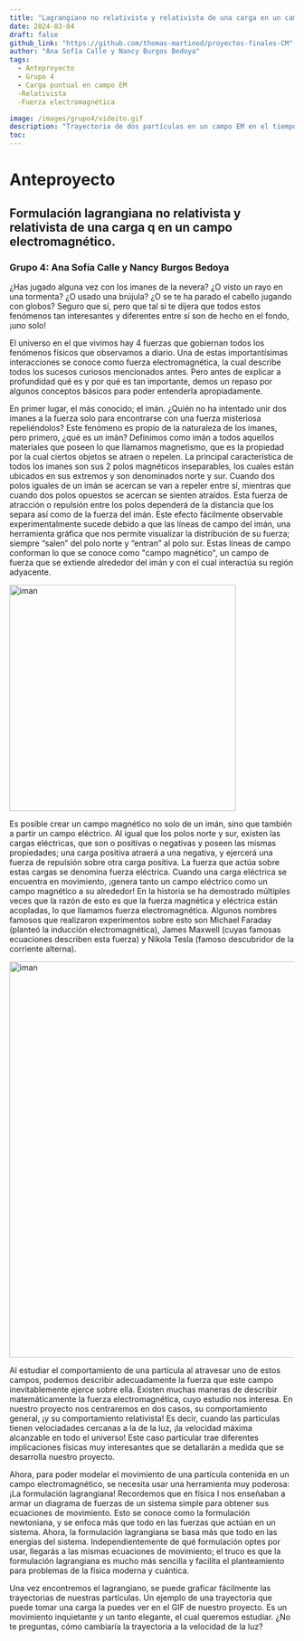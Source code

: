 ```yaml
---
title: "Lagrangiano no relativista y relativista de una carga en un campo electromagnético"
date: 2024-03-04
draft: false
github_link: "https://github.com/thomas-martinod/proyectos-finales-CM"
author: "Ana Sofía Calle y Nancy Burgos Bedoya"
tags:
  - Anteproyecto
  - Grupo 4
  - Carga puntual en campo EM
  -Relativista
  -Fuerza electromagnética

image: /images/grupo4/videito.gif
description: "Trayectoria de dos partículas en un campo EM en el tiempo"
toc:
---
```


# Anteproyecto

## Formulación lagrangiana no relativista y relativista de una carga q en un campo electromagnético.

### Grupo 4: Ana Sofía Calle y Nancy Burgos Bedoya


¿Has jugado alguna vez con los imanes de la nevera? ¿O visto un rayo en una tormenta? ¿O usado una brújula? ¿O se te ha parado el cabello jugando con globos? Seguro que sí, pero que tal si te dijera que todos estos fenómenos tan interesantes y diferentes entre sí son de hecho en el fondo, ¡uno solo! 

El universo en el que vivimos hay 4 fuerzas que gobiernan todos los fenómenos físicos que observamos a diario. Una de estas importantísimas interacciones se conoce como fuerza electromagnética, la cual describe todos los sucesos curiosos mencionados antes. Pero antes de explicar a profundidad qué es y por qué es tan importante, demos un repaso por algunos conceptos básicos para poder entenderla apropiadamente.

En primer lugar, el más conocido; el imán. ¿Quién no ha intentado unir dos imanes a la fuerza solo para encontrarse con una fuerza misteriosa repeliéndolos? Este fenómeno es propio de la naturaleza de los imanes, pero primero, ¿qué es un imán? Definimos como imán a todos aquellos materiales que poseen lo que llamamos magnetismo, que es la propiedad por la cual ciertos objetos se atraen o repelen. La principal característica de todos los imanes son sus 2 polos magnéticos inseparables, los cuales están ubicados en sus extremos y son denominados norte y sur. Cuando dos polos iguales de un imán se acercan se van a repeler entre sí, mientras que cuando dos polos opuestos se acercan se sienten atraídos. Esta fuerza de atracción o repulsión entre los polos dependerá de la distancia que los separa así como de la fuerza del imán. Este efecto fácilmente observable experimentalmente sucede debido a que las líneas de campo del imán, una herramienta gráfica que nos permite visualizar la distribución de su fuerza; siempre “salen” del polo norte y “entran” al polo sur. Estas líneas de campo conforman lo que se conoce como "campo magnético", un campo de fuerza que se extiende alrededor del imán y con el cual interactúa su región adyacente.

<img src="/images/grupo4/iman.jpeg" alt="iman" width="400">

Es posible crear un campo magnético no solo de un imán, sino que también a partir un campo eléctrico. Al igual que los polos norte y sur, existen las cargas eléctricas, que son o positivas o negativas y poseen las mismas propiedades; una carga positiva atraerá a una negativa, y ejercerá una fuerza de repulsión sobre otra carga positiva. La fuerza que actúa sobre estas cargas se denomina fuerza eléctrica. Cuando una carga eléctrica se encuentra en movimiento, ¡genera tanto un campo eléctrico como un campo magnético a su alrededor! En la historia se ha demostrado múltiples veces que la razón de esto es que la fuerza magnética y eléctrica están acopladas, lo que llamamos fuerza electromagnética. Algunos nombres famosos que realizaron experimentos sobre esto son Michael Faraday (planteó la inducción electromagnética), James Maxwell (cuyas famosas ecuaciones describen esta fuerza) y Nikola Tesla (famoso descubridor de la corriente alterna).

<img src="/images/grupo4/masters.png" alt="iman" width="700">

Al estudiar el comportamiento de una partícula al atravesar uno de estos campos, podemos describir adecuadamente la fuerza que este campo inevitablemente ejerce sobre ella. Existen muchas maneras de describir matemáticamente la fuerza electromagnética, cuyo estudio nos interesa. En nuestro proyecto nos centraremos en dos casos, su comportamiento general, ¡y su comportamiento relativista! Es decir, cuando las partículas tienen velociadades cercanas a la de la luz, ¡la velocidad máxima alcanzable en todo el universo! Este caso particular trae diferentes implicaciones físicas muy interesantes que se detallarán a medida que se desarrolla nuestro proyecto.

Ahora, para poder modelar el movimiento de una partícula contenida en un campo electromagnético, se necesita usar una herramienta muy poderosa: ¡La formulación lagrangiana! Recordemos que en física I nos enseñaban a armar un diagrama de fuerzas de un sistema simple para obtener sus ecuaciones de movimiento. Esto se conoce como la formulación newtoniana, y se enfoca más que todo en las fuerzas que actúan en un sistema. Ahora, la formulación lagrangiana se basa más que todo en las energías del sistema. Independientemente de qué formulación optes por usar, llegarás a las mismas ecuaciones de movimiento; el truco es que la formulación lagrangiana es mucho más sencilla y facilita el planteamiento para problemas de la física moderna y cuántica. 

Una vez encontremos el lagrangiano, se puede graficar fácilmente las trayectorias de nuestras partículas. Un ejemplo de una trayectoria que puede tomar una carga la puedes ver en el GIF de nuestro proyecto. Es un movimiento inquietante y un tanto elegante, el cual queremos estudiar. ¿No te preguntas, cómo cambiaría la trayectoria a la velocidad de la luz? 